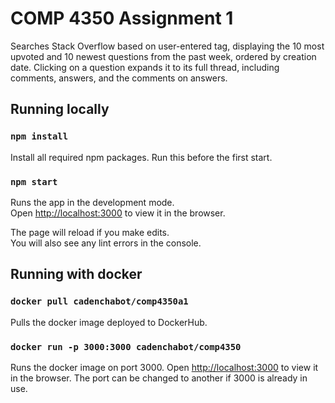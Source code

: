 # COMP 4350 Assignment 1

Searches Stack Overflow based on user-entered tag, displaying the 10 most upvoted and 10 newest questions from the past week, ordered by creation date.
Clicking on a question expands it to its full thread, including comments, answers, and the comments on answers.

## Running locally

### `npm install`

Install all required npm packages. Run this before the first start.

### `npm start`

Runs the app in the development mode.\
Open [http://localhost:3000](http://localhost:3000) to view it in the browser.

The page will reload if you make edits.\
You will also see any lint errors in the console.

## Running with docker

### `docker pull cadenchabot/comp4350a1`

Pulls the docker image deployed to DockerHub.

### `docker run -p 3000:3000 cadenchabot/comp4350`

Runs the docker image on port 3000.
Open [http://localhost:3000](http://localhost:3000) to view it in the browser.
The port can be changed to another if 3000 is already in use.

